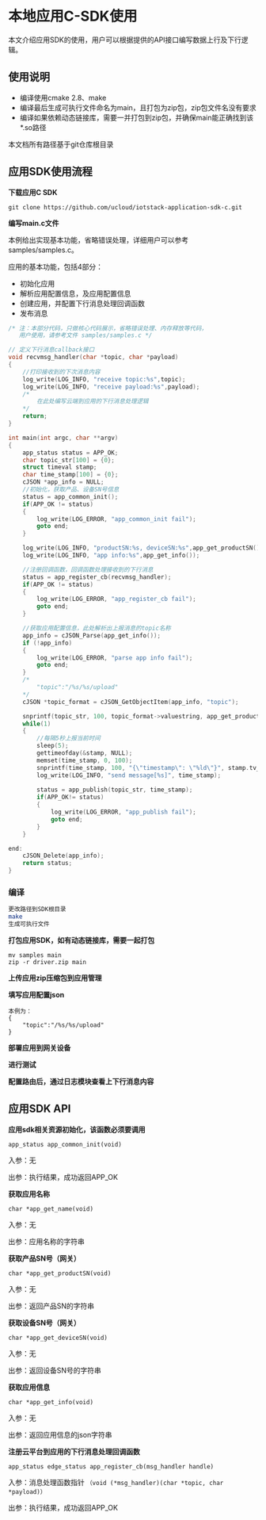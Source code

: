 # 本地应用C-SDK使用

本文介绍应用SDK的使用，用户可以根据提供的API接口编写数据上行及下行逻辑。

## 使用说明

* 编译使用cmake 2.8、make
* 编译最后生成可执行文件命名为main，且打包为zip包，zip包文件名没有要求
* 编译如果依赖动态链接库，需要一并打包到zip包，并确保main能正确找到该*.so路径

本文档所有路径基于git仓库根目录
## 应用SDK使用流程

**下载应用C SDK**
```
git clone https://github.com/ucloud/iotstack-application-sdk-c.git
```
**编写main.c文件**

本例给出实现基本功能，省略错误处理，详细用户可以参考samples/samples.c。

应用的基本功能，包括4部分：

* 初始化应用
* 解析应用配置信息，及应用配置信息
* 创建应用，并配置下行消息处理回调函数
* 发布消息

```c
/* 注：本部分代码，只做核心代码展示，省略错误处理、内存释放等代码，
   用户使用，请参考文件 samples/samples.c */

// 定义下行消息callback接口
void recvmsg_handler(char *topic, char *payload)
{
    //打印接收到的下次消息内容
    log_write(LOG_INFO, "receive topic:%s",topic);
    log_write(LOG_INFO, "receive payload:%s",payload);
    /*
    	在此处编写云端到应用的下行消息处理逻辑
    */
    return;
}

int main(int argc, char **argv)
{
    app_status status = APP_OK;    
    char topic_str[100] = {0};    
    struct timeval stamp;
    char time_stamp[100] = {0};
    cJSON *app_info = NULL;
    //初始化，获取产品、设备SN号信息
    status = app_common_init();
    if(APP_OK != status)
    {
        log_write(LOG_ERROR, "app_common_init fail");
        goto end;
    }

    log_write(LOG_INFO, "productSN:%s, deviceSN:%s",app_get_productSN(),app_get_deviceSN());
    log_write(LOG_INFO, "app info:%s",app_get_info());

    //注册回调函数，回调函数处理接收到的下行消息
    status = app_register_cb(recvmsg_handler);
    if(APP_OK != status)
    {
        log_write(LOG_ERROR, "app_register_cb fail");
        goto end;
    }

    //获取应用配置信息，此处解析出上报消息的topic名称
    app_info = cJSON_Parse(app_get_info());
    if (!app_info) 
    {
        log_write(LOG_ERROR, "parse app info fail");
        goto end;
    }
    /*
        "topic":"/%s/%s/upload"
    */
    cJSON *topic_format = cJSON_GetObjectItem(app_info, "topic");

    snprintf(topic_str, 100, topic_format->valuestring, app_get_productSN(), app_get_deviceSN());
    while(1)
    {    
        //每隔5秒上报当前时间
        sleep(5);
        gettimeofday(&stamp, NULL);
        memset(time_stamp, 0, 100);
        snprintf(time_stamp, 100, "{\"timestamp\": \"%ld\"}", stamp.tv_sec);
        log_write(LOG_INFO, "send message[%s]", time_stamp);
        
        status = app_publish(topic_str, time_stamp);
        if(APP_OK!= status)
        {
            log_write(LOG_ERROR, "app_publish fail");
            goto end;
        }
    }

end:    
    cJSON_Delete(app_info);
    return status;
}
```

### 编译

```bash
更改路径到SDK根目录
make
生成可执行文件
```

**打包应用SDK，如有动态链接库，需要一起打包**

```
mv samples main
zip -r driver.zip main
```

**上传应用zip压缩包到应用管理**

**填写应用配置json**
```
本例为：
{
    "topic":"/%s/%s/upload"
}
```

**部署应用到网关设备**

**进行测试**

**配置路由后，通过日志模块查看上下行消息内容**


## 应用SDK API
**应用sdk相关资源初始化，该函数必须要调用**

```
app_status app_common_init(void)
```
入参：无


出参：执行结果，成功返回APP_OK

**获取应用名称**

```
char *app_get_name(void)
```
入参：无


出参：应用名称的字符串

**获取产品SN号（网关）**

```
char *app_get_productSN(void)
```
入参：无


出参：返回产品SN的字符串

**获取设备SN号（网关）**

```
char *app_get_deviceSN(void)
```
入参：无


出参：返回设备SN号的字符串

**获取应用信息**

```
char *app_get_info(void)
```

入参：无


出参：返回应用信息的json字符串

**注册云平台到应用的下行消息处理回调函数**


```
app_status edge_status app_register_cb(msg_handler handle)

```

入参：消息处理函数指针 `（void (*msg_handler)(char *topic, char *payload)）`


出参：执行结果，成功返回APP_OK
